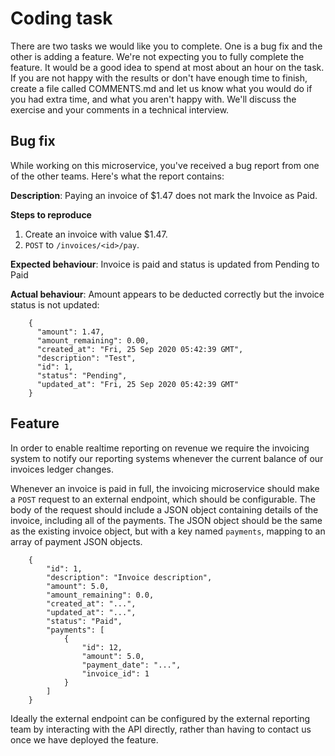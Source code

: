 
# Coding task

There are two tasks we would like you to complete. One is a bug fix and the other is adding a feature. We're not expecting you to fully complete the feature. It would be a good idea to spend at most about an hour on the task. If you are not happy with the results or don't have enough time to finish, create a file called COMMENTS.md and let us know what you would do if you had extra time, and what you aren't happy with. We'll discuss the exercise and your comments in a technical interview.


## Bug fix

While working on this microservice, you've received a bug report from one of the other teams. Here's what the report contains:

**Description**: Paying an invoice of $1.47 does not mark the Invoice as Paid.

**Steps to reproduce**

1. Create an invoice with value $1.47.
1. `POST` to `/invoices/<id>/pay`.

**Expected behaviour**: Invoice is paid and status is updated from Pending to Paid

**Actual behaviour**: Amount appears to be deducted correctly but the invoice status is not updated:

        {
          "amount": 1.47,
          "amount_remaining": 0.00,
          "created_at": "Fri, 25 Sep 2020 05:42:39 GMT",
          "description": "Test",
          "id": 1,
          "status": "Pending",
          "updated_at": "Fri, 25 Sep 2020 05:42:39 GMT"
        }

## Feature

In order to enable realtime reporting on revenue we require the invoicing system to notify our reporting systems whenever the current balance of our invoices ledger changes.

Whenever an invoice is paid in full, the invoicing microservice should make a `POST` request to an external endpoint, which should be configurable. The body of the request should include a JSON object containing details of the invoice, including all of the payments. The JSON object should be the same as the existing invoice object, but with a key named `payments`, mapping to an array of payment JSON objects.

        {
            "id": 1,
            "description": "Invoice description",
            "amount": 5.0,
            "amount_remaining": 0.0,
            "created_at": "...",
            "updated_at": "...",
            "status": "Paid",
            "payments": [
                {
                    "id": 12,
                    "amount": 5.0,
                    "payment_date": "...",
                    "invoice_id": 1
                }
            ]
        }

Ideally the external endpoint can be configured by the external reporting team by interacting with the API directly, rather than having to contact us once we have deployed the feature.
